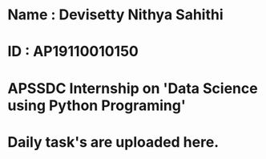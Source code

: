 # Name : Devisetty Nithya Sahithi

# ID : AP19110010150

# APSSDC Internship on 'Data Science using Python Programing'

# Daily task's are uploaded here.
